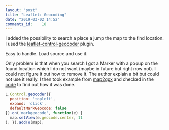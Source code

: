 ```yaml
---
layout: "post"
title: "Leaflet: Geocoding"
date: "2019-03-02 14:52"
comments_id: 	18
---
```


I added the possibility to search a place a jump the map to the find location. I used the [leaflet-control-geocoder](https://github.com/perliedman/leaflet-control-geocoder) plugin.

Easy to handle. Load source and use it.

Only problem is that when you search I got a Marker with a popup on the found location which I do not want (maybe in future but right now not). I could not figure it out how to remove it. The author explain a bit but could not use it really.
I then took example from [map2gpx](https://github.com/tmuguet/map2gpx) and checked in the [code](https://github.com/tmuguet/map2gpx/blob/8068e2c4d999bbe8111a75cc3c8577d43a160147/src/js/controls.js#L116) to find out how it was done.


```js
L.Control.geocoder({
  position: 'topleft',
  expand: 'click',
  defaultMarkGeocode: false
}).on('markgeocode', function(e) {
  map.setView(e.geocode.center, 11
); }).addTo(map);
```
